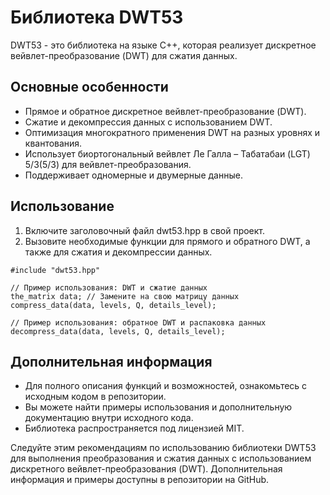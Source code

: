 # Библиотека DWT53

DWT53 - это библиотека на языке C++, которая реализует дискретное вейвлет-преобразование (DWT) для сжатия данных. 

## Основные особенности

- Прямое и обратное дискретное вейвлет-преобразование (DWT).
- Сжатие и декомпрессия данных с использованием DWT.
- Оптимизация многократного применения DWT на разных уровнях и квантования.
- Использует биортогональный вейвлет Ле Галла – Табатабаи (LGT) 5/3(5/3) для вейвлет-преобразования.
- Поддерживает одномерные и двумерные данные.

## Использование

1. Включите заголовочный файл dwt53.hpp в свой проект.
2. Вызовите необходимые функции для прямого и обратного DWT, а также для сжатия и декомпрессии данных.

```
#include "dwt53.hpp"

// Пример использования: DWT и сжатие данных
the_matrix data; // Замените на свою матрицу данных
compress_data(data, levels, Q, details_level);

// Пример использования: обратное DWT и распаковка данных
decompress_data(data, levels, Q, details_level);
```

## Дополнительная информация

- Для полного описания функций и возможностей, ознакомьтесь с исходным кодом в репозитории.
- Вы можете найти примеры использования и дополнительную документацию внутри исходного кода.
- Библиотека распространяется под лицензией MIT.

Следуйте этим рекомендациям по использованию библиотеки DWT53 для выполнения преобразования и сжатия данных с использованием дискретного вейвлет-преобразования (DWT). Дополнительная информация и примеры доступны в репозитории на GitHub.


